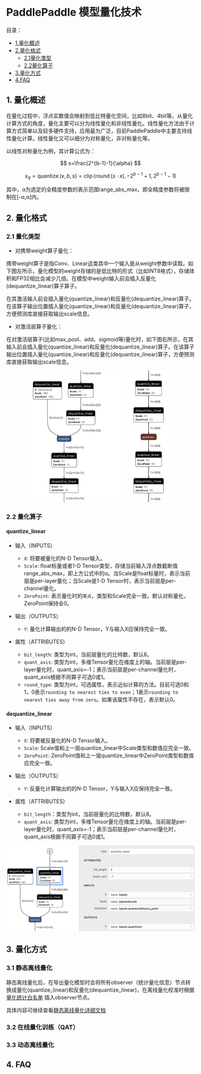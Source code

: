 # PaddlePaddle 模型量化技术

目录：
- [1.量化概述](#1-量化概述)
- [2.量化格式](#2-量化格式)
    - [2.1量化类型](#21-量化类型)
    - [2.2量化算子](#22-量化算子)
- [3.量化方式](#3-量化方式)
- [4.FAQ](#4-FAQ)

## 1. 量化概述

在量化过程中，浮点实数值会映射到低比特量化空间，比如8bit、4bit等。从量化计算方式的角度，量化主要可以分为线性量化和非线性量化。线性量化方法由于计算方式简单以及较多硬件支持，应用最为广泛，目前PaddlePaddle中主要支持线性量化计算。线性量化又可以细分为对称量化，非对称量化等。

以线性对称量化为例，其计算公式为：

$$
s=\frac{2^{b-1}-1}{\alpha}
$$

$$
x_{q}=\operatorname{quantize}(x, b, s)=\operatorname{clip}\left(\operatorname{round}(s \cdot x),-2^{b-1}+1,2^{b-1}-1\right)
$$

其中，α为选定的全精度参数的表示范围range_abs_max，即全精度参数将被限制在[-α,α]内。

## 2. 量化格式

### 2.1 量化类型

- 对携带weight算子量化：

携带weight算子是指Conv、Linear这类其中一个输入是从weight参数中读取。如下图左所示，量化模型的weight存储的是低比特的形式（比如INT8格式），存储体积和FP32相比会减少几倍。在模型中weight输入前会插入反量化(dequantize_linear)算子算子。

在其激活输入前会插入量化(quantize_linear)和反量化(dequantize_linear)算子。在该算子输出位置插入量化(quantize_linear)和反量化(dequantize_linear)算子，方便预测库直接获取输出scale信息。

- 对激活层算子量化：

在对激活层算子(比如max_pool、add、sigmoid等)量化时，如下图右所示，在其输入前会插入量化(quantize_linear)和反量化(dequantize_linear)算子。在该算子输出位置插入量化(quantize_linear)和反量化(dequantize_linear)算子，方便预测库直接获取输出scale信息。

<div align="center">
  <img src="../../../images/weight_quant_new_format.png" height='350'/>
  <img src="../../../images/act_quant_new_format.png" height='350'/>
</div>

### 2.2 量化算子
#### quantize_linear

- 输入（INPUTS）
    - `X`: 将要被量化的N-D Tensor输入。
    - `Scale`: float标量或者1-D Tensor类型，存储当前输入浮点数截断值range_abs_max，即上方公式中的α。当Scale是float标量时，表示当前层是per-layer量化；当Scale是1-D Tensor时，表示当前层是per-channel量化。
    - `ZeroPoint`: 表示量化时的`零点`，类型和Scale完全一致。默认对称量化，ZeroPoint保持全0。

- 输出（OUTPUTS）
    - `Y`: 量化计算输出的的N-D Tensor，Y与输入X应保持完全一致。

- 属性（ATTRIBUTES）
    - `bit_length`: 类型为int，当前层量化的比特数，默认8。
    - `quant_axis`: 类型为int，多维Tensor量化在维度上的轴。当前层是per-layer量化时，quant_axis=-1；表示当前层是per-channel量化时，quant_axis根据不同算子可选0或1。
    - `round_type`: 类型为int，可选属性，表示近似计算的方法。目前可选0和1，0表示`rounding to nearest ties to even`；1表示`rounding to nearest ties away from zero`。如果该属性不存在，表示默认0。

#### dequantize_linear

- 输入（INPUTS）
    - `X`: 将要被反量化的N-D Tensor输入。
    - `Scale`: Scale值和上一层quantize_linear中Scale类型和数值应完全一致。
    - `ZeroPoint`: ZeroPoint值和上一层quantize_linear中ZeroPoint类型和数值应完全一致。

- 输出（OUTPUTS）
    - `Y`: 反量化计算输出的的N-D Tensor，Y与输入X应保持完全一致。

- 属性（ATTRIBUTES）
    - `bit_length`：类型为int，当前层量化的比特数，默认8。
    - `quant_axis`: 类型为int，多维Tensor量化在维度上的轴。当前层是per-layer量化时，quant_axis=-1；表示当前层是per-channel量化时，quant_axis根据不同算子可选0或1。

<div align="center">
  <img src="../../../images/quantize_linear_info.png" width='600'/>
</div>


## 3. 量化方式

### 3.1 静态离线量化

静态离线量化后，在导出量化模型时会将所有observer（统计量化信息）节点转换成量化(quantize_linear)和反量化(dequantize_linear)，在离线量化校准时根据[量化统计白名单](https://github.com/PaddlePaddle/Paddle/blob/develop/python/paddle/fluid/contrib/slim/quantization/utils.py#L116) 插入observer节点。

具体内容可继续查看[静态离线量化详细文档](./post_training_quantization.md)

### 3.2 在线量化训练（QAT）

### 3.3 动态离线量化


## 4. FAQ
